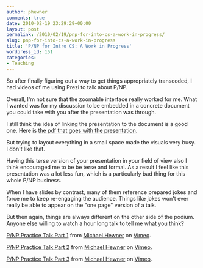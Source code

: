 ```yaml
---
author: phewner
comments: true
date: 2010-02-19 23:29:29+00:00
layout: post
permalink: /2010/02/19/pnp-for-into-cs-a-work-in-progress/
slug: pnp-for-into-cs-a-work-in-progress
title: 'P/NP for Intro CS: A Work in Progress'
wordpress_id: 151
categories:
- Teaching
---
```


So after finally figuring out a way to get things appropriately transcoded, I had videos of me using Prezi to talk about P/NP.

Overall, I'm not sure that the zoomable interface really worked for me.  What I wanted was for my discussion to be embedded in a concrete document you could take with you after the presentation was through.

I still think the idea of linking the presentation to the document is a good one.  Here is [the pdf that goes with the presentation](http://technofetish.net/buffaloblog/wp-content/uploads/2010/02/pnp-page3-copy1.pdf).


But trying to layout everything in a small space made the visuals very busy.  I don't like that.

Having this terse version of your presentation in your field of view also I think encouraged me to be be terse and formal.  As a result I feel like this presentation was a lot less fun, which is a particularly bad thing for this whole P/NP business.

When I have slides by contrast, many of them reference prepared jokes and force me to keep re-engaging the audience.  Things like jokes won't ever really be able to appear on the "one page" version of a talk.

But then again, things are always different on the other side of the podium.  Anyone else willing to watch a hour long talk to tell me what you think?



[P/NP Practice Talk Part 1](http://vimeo.com/9562459) from [Michael Hewner](http://vimeo.com/user3206021) on [Vimeo](http://vimeo.com).





[P/NP Practice Talk Part 2](http://vimeo.com/9563952) from [Michael Hewner](http://vimeo.com/user3206021) on [Vimeo](http://vimeo.com).





[P/NP Practice Talk Part 3](http://vimeo.com/9563982) from [Michael Hewner](http://vimeo.com/user3206021) on [Vimeo](http://vimeo.com).
